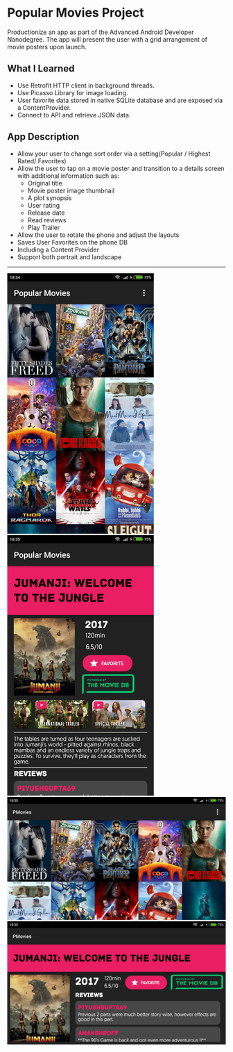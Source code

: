 # Popular Movies Project
Productionize an app as part of the Advanced Android Developer Nanodegree.
The app will present the user with a grid arrangement of movie posters upon launch.

## What I Learned
- Use Retrofit HTTP client in background threads.
- Use Picasso Library for image loading.
- User favorite data stored in native SQLite database and are exposed via a ContentProvider.
- Connect to API and retrieve JSON data.

## App Description
- Allow your user to change sort order via a setting(Popular / Highest Rated/ Favorites)
- Allow the user to tap on a movie poster and transition to a details screen with additional information such as:
	- Original title
	- Movie poster image thumbnail
	- A plot synopsis
	- User rating
	- Release date
	- Read reviews
	- Play Trailer
- Allow the user to rotate the phone and adjust the layouts
- Saves User Favorites on the phone DB
- Including a Content Provider
- Support both portrait and landscape

-----------------------
<img src="assets/Screenshot1.png" height="600"/> <img src="assets/Screenshot2.png" height="600"/>
<img src="assets/Screenshot3.png" width="674"/>
<img src="assets/Screenshot4.png" width="674"/>
